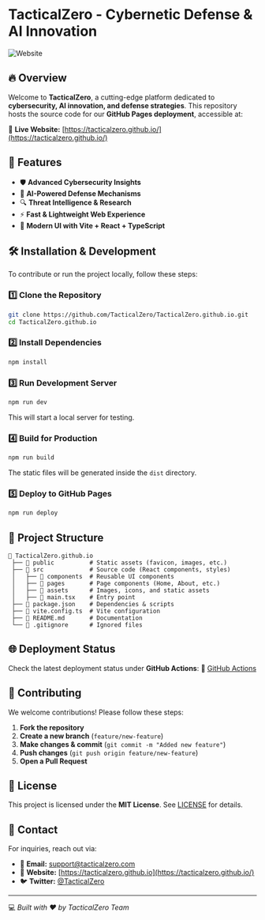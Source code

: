 
# TacticalZero - Cybernetic Defense & AI Innovation

![Website](https://img.shields.io/website?down_color=red&down_message=Offline&up_color=green&up_message=Online&url=https%3A%2F%2Ftacticalzero.github.io)

## 🔥 Overview

Welcome to **TacticalZero**, a cutting-edge platform dedicated to **cybersecurity, AI innovation, and defense strategies**. This repository hosts the source code for our **GitHub Pages deployment**, accessible at:

🔗 **Live Website:** [https://tacticalzero.github.io/](https://tacticalzero.github.io/)

## 🚀 Features

- 🛡️ **Advanced Cybersecurity Insights**
- 🤖 **AI-Powered Defense Mechanisms**
- 🔍 **Threat Intelligence & Research**
- ⚡ **Fast & Lightweight Web Experience**
- 🎨 **Modern UI with Vite + React + TypeScript**

## 🛠️ Installation & Development

To contribute or run the project locally, follow these steps:

### 1️⃣ Clone the Repository
```sh
git clone https://github.com/TacticalZero/TacticalZero.github.io.git
cd TacticalZero.github.io
```

### 2️⃣ Install Dependencies
```sh
npm install
```

### 3️⃣ Run Development Server
```sh
npm run dev
```
This will start a local server for testing.

### 4️⃣ Build for Production
```sh
npm run build
```
The static files will be generated inside the `dist` directory.

### 5️⃣ Deploy to GitHub Pages
```sh
npm run deploy
```

## 📂 Project Structure

```
📂 TacticalZero.github.io
 ├── 📁 public          # Static assets (favicon, images, etc.)
 ├── 📁 src             # Source code (React components, styles)
 │   ├── 📁 components  # Reusable UI components
 │   ├── 📁 pages       # Page components (Home, About, etc.)
 │   ├── 📁 assets      # Images, icons, and static assets
 │   ├── 📜 main.tsx    # Entry point
 ├── 📜 package.json    # Dependencies & scripts
 ├── 📜 vite.config.ts  # Vite configuration
 ├── 📜 README.md       # Documentation
 └── 📜 .gitignore      # Ignored files
```

## 🌐 Deployment Status

Check the latest deployment status under **GitHub Actions**:
🔗 [GitHub Actions](https://github.com/TacticalZero/TacticalZero.github.io/actions)

## 🤝 Contributing

We welcome contributions! Please follow these steps:

1. **Fork the repository**
2. **Create a new branch** (`feature/new-feature`)
3. **Make changes & commit** (`git commit -m "Added new feature"`)
4. **Push changes** (`git push origin feature/new-feature`)
5. **Open a Pull Request**

## 📜 License

This project is licensed under the **MIT License**. See [LICENSE](LICENSE) for details.

## 📧 Contact

For inquiries, reach out via:
- 📧 **Email:** support@tacticalzero.com
- 🔗 **Website:** [https://tacticalzero.github.io](https://tacticalzero.github.io/)
- 🐦 **Twitter:** [@TacticalZero](https://twitter.com/TacticalZero)

---

💻 *Built with ❤️ by TacticalZero Team*

